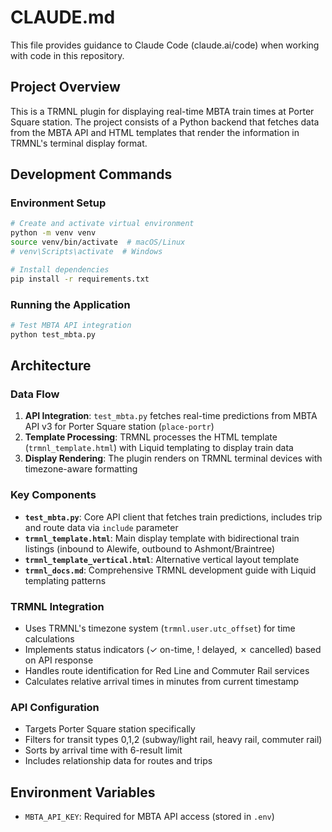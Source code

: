 # CLAUDE.md

This file provides guidance to Claude Code (claude.ai/code) when working with code in this repository.

## Project Overview

This is a TRMNL plugin for displaying real-time MBTA train times at Porter Square station. The project consists of a Python backend that fetches data from the MBTA API and HTML templates that render the information in TRMNL's terminal display format.

## Development Commands

### Environment Setup
```bash
# Create and activate virtual environment
python -m venv venv
source venv/bin/activate  # macOS/Linux
# venv\Scripts\activate  # Windows

# Install dependencies
pip install -r requirements.txt
```

### Running the Application
```bash
# Test MBTA API integration
python test_mbta.py
```

## Architecture

### Data Flow
1. **API Integration**: `test_mbta.py` fetches real-time predictions from MBTA API v3 for Porter Square station (`place-portr`)
2. **Template Processing**: TRMNL processes the HTML template (`trmnl_template.html`) with Liquid templating to display train data
3. **Display Rendering**: The plugin renders on TRMNL terminal devices with timezone-aware formatting

### Key Components
- **`test_mbta.py`**: Core API client that fetches train predictions, includes trip and route data via `include` parameter
- **`trmnl_template.html`**: Main display template with bidirectional train listings (inbound to Alewife, outbound to Ashmont/Braintree)
- **`trmnl_template_vertical.html`**: Alternative vertical layout template
- **`trmnl_docs.md`**: Comprehensive TRMNL development guide with Liquid templating patterns

### TRMNL Integration
- Uses TRMNL's timezone system (`trmnl.user.utc_offset`) for time calculations
- Implements status indicators (✓ on-time, ! delayed, ✗ cancelled) based on API response
- Handles route identification for Red Line and Commuter Rail services
- Calculates relative arrival times in minutes from current timestamp

### API Configuration
- Targets Porter Square station specifically
- Filters for transit types 0,1,2 (subway/light rail, heavy rail, commuter rail)
- Sorts by arrival time with 6-result limit
- Includes relationship data for routes and trips

## Environment Variables
- `MBTA_API_KEY`: Required for MBTA API access (stored in `.env`)